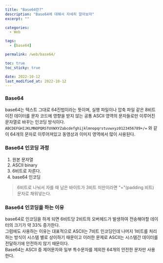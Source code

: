 ```yaml
---
title: "Base64란?"
description: "Base64에 대해서 자세히 알아보자"
excerpt: ""

categories:
  - Web

tags:
  - [base64]

permalink: /web/base64/

toc: true
toc_sticky: true

date: 2022-10-12
last_modified_at: 2022-10-12
---
```


### Base64
base64는 텍스트 그대로 64진법이라는 뜻이며, 실행 파일이나 압축 파일 같은 8비트 이진 데이터를 문자 코드에 영향을 받지 않는 공통 ASCII 영역의 문자들로만 이루어진 문자열로 바꾸는 인코딩 방식이다.<br>
`ABCDEFGHIJKLMNOPQRSTUVWXYZabcdefghijklmnopqrstuvwxyz0123456789+/=` 와 같이 64개의 문자로 이루어져있고 동영상과 이미지 영역에서 많이 사용된다.

### Base64 인코딩 과정
1. 원본 문자열
2. ASCII binary
3. 6비트로 자른다.
4. base64 인코딩

> 6비트로 나눠서 자를 때 남은 바이트가 3비트 미만이라면 "="(padding 비트) 문자로 채워넣는다.

### Base64 인코딩을 하는 이유
base64로 인코딩을 하게 되면 6비트당 2비트의 오버헤드가 발생하여 전송해야할 데이터의 크기가 약 33% 증가한다.<br>
그럼에도 사용하는 이유는 대표적으로 ASCII는 7비트 인코딩인데 나머지 1비트를 처리하는 방식이 시스템 별로 상이하기 때문이고 이러한 문제로 ASCII는 시스템간 데이터를 전달하기에 안전하지 않기 때문이다.<br>
Base64는 ASCII 중 제어문자와 일부 특수문자를 제외한 64개의 안전한 문자만 사용한다.